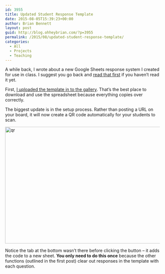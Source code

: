 ```yaml
---
id: 3955
title: Updated Student Response Template
date: 2015-08-05T15:39:23+00:00
author: Brian Bennett
layout: post
guid: http://blog.ohheybrian.com/?p=3955
permalink: /2015/08/updated-student-response-template/
categories:
  - All
  - Projects
  - Teaching
---
```

A while back, I wrote about a new Google Sheets response system I created for use in class. I suggest you go back and [read that first](http://blog.ohheybrian.com/google-sheets-student-response-system/) if you haven&#8217;t read it yet.

First, [I uploaded the template in to the gallery](https://drive.google.com/embeddedtemplate?id=1TNAex2Mo9-VfXe6RNhBT8NqPT9m0CbN9bvHbz-zDBJg). That&#8217;s the best place to download and use the spreadsheet because everything copies over correctly.

The biggest update is in the setup process. Rather than posting a URL on your board, it will now create a QR code automatically for your students to scan. 

<img src="http://blog.ohheybrian.com/wp-content/uploads/2015/08/qr.gif" alt="qr" width="600" height="379" class="aligncenter size-full wp-image-3956" />

Notice the tab at the bottom wasn&#8217;t there before clicking the button &#8211; it adds the code to a new sheet. **You only need to do this once** because the other functions (outlined in the first post) clear out responses in the template with each question.